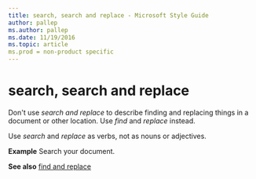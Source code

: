 ```yaml
---
title: search, search and replace - Microsoft Style Guide
author: pallep
ms.author: pallep
ms.date: 11/19/2016
ms.topic: article
ms.prod = non-product specific
---
```


# search, search and replace

Don't use *search and replace* to describe finding and replacing things in a document or other location. Use *find* and *replace* instead.

Use *search* and *replace* as verbs, not as nouns or adjectives.

**Example** Search your document. 

**See also** [](/style-guide/a-z-word-list-term-collections/f/find-replace)[find and replace](/style-guide/a-z-word-list-term-collections/f/find-replace)
